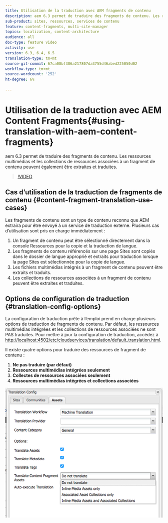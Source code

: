 ```yaml
---
title: Utilisation de la traduction avec AEM fragments de contenu
description: aem 6.3 permet de traduire des fragments de contenu. Les ressources multimédias et les collections de ressources associées à un fragment de contenu peuvent également être extraites et traduites.
sub-product: sites, ressources, services de contenu
feature: content-fragments, multi-site-manager
topics: localization, content-architecture
audience: all
doc-type: feature video
activity: use
version: 6.3, 6.4, 6.5
translation-type: tm+mt
source-git-commit: 67ca08bf386a217807da3755d46abed225050d02
workflow-type: tm+mt
source-wordcount: '252'
ht-degree: 6%

---
```



# Utilisation de la traduction avec AEM Content Fragments{#using-translation-with-aem-content-fragments}

aem 6.3 permet de traduire des fragments de contenu. Les ressources multimédias et les collections de ressources associées à un fragment de contenu peuvent également être extraites et traduites.

>[!VIDEO](https://video.tv.adobe.com/v/18131/?quality=9&learn=on)

## Cas d’utilisation de la traduction de fragments de contenu {#content-fragment-translation-use-cases}

Les fragments de contenu sont un type de contenu reconnu que AEM extraira pour être envoyé à un service de traduction externe. Plusieurs cas d’utilisation sont pris en charge immédiatement :

1. Un fragment de contenu peut être sélectionné directement dans la console Ressources pour la copie et la traduction de langue.
2. Les fragments de contenu référencés sur une page Sites sont copiés dans le dossier de langue approprié et extraits pour traduction lorsque la page Sites est sélectionnée pour la copie de langue.
3. Les fichiers multimédias intégrés à un fragment de contenu peuvent être extraits et traduits.
4. Les collections de ressources associées à un fragment de contenu peuvent être extraites et traduites.

## Options de configuration de traduction {#translation-config-options}

La configuration de traduction prête à l’emploi prend en charge plusieurs options de traduction de fragments de contenu. Par défaut, les ressources multimédias intégrées et les collections de ressources associées ne sont PAS traduites. Pour mettre à jour la configuration de traduction, accédez à [http://localhost:4502/etc/cloudservices/translation/default_translation.html](http://localhost:4502/etc/cloudservices/translation/default_translation.html).

Il existe quatre options pour traduire des ressources de fragment de contenu :

1. **Ne pas traduire (par défaut)**
2. **Ressources multimédias intégrées seulement**
3. **Collectes de ressources associées seulement**
4. **Ressources multimédias intégrées et collections associées**

![Configuration de traduction](assets/classic-ui-dialog.png)
